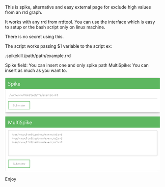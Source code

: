This is spike, alternative and easy external page for exclude high values from an rrd graph.

It works with any rrd from rrdtool.
You can use the interface which is easy to setup or the bash script only on linux machine.

There is no secret using this.

The script works passing $1 variable to the script ex:

.spikekill /path/path/example.rrd

Spike field: You can insert one and only spike path
MultiSpike: You can insert as much as you want to.

![image-20200804095724218](https://github.com/zuka1337/killspikealt/blob/master/ex.png?raw=true)



Enjoy
